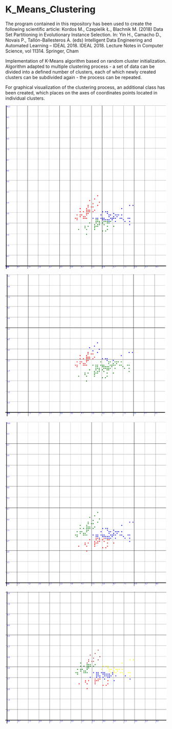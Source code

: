 # K_Means_Clustering

The program contained in this repository has been used to create the following scientific article:
Kordos M., Czepielik Ł., Blachnik M. (2018) Data Set Partitioning
in Evolutionary Instance Selection. In: Yin H., Camacho D., Novais P., Tallón-Ballesteros A. (eds) Intelligent Data Engineering and Automated Learning – IDEAL 2018. IDEAL 2018. Lecture Notes in Computer Science, vol 11314. Springer, Cham

Implementation of K-Means algorithm based on random cluster initialization.
Algorithm adapted to multiple clustering process - a set of data can be divided into a defined number of clusters, each of which newly created clusters can be subdivided again - the process can be repeated. 

For graphical visualization of the clustering process, an additional class has been created, which places on the axes of coordinates points located in individual clusters.

![alt text](https://github.com/Korag/DocumentationImages/blob/master/K_Means_Clustering/K_Means_Clustering_1.png "Chart")

![alt text](https://github.com/Korag/DocumentationImages/blob/master/K_Means_Clustering/K_Means_Clustering_2.png "Chart")

![alt text](https://github.com/Korag/DocumentationImages/blob/master/K_Means_Clustering/K_Means_Clustering_3.png "Chart")

![alt text](https://github.com/Korag/DocumentationImages/blob/master/K_Means_Clustering/K_Means_Clustering_4.png "Chart")

